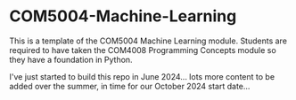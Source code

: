 # COM5004-Machine-Learning
This is a template of the COM5004 Machine Learning module. Students are required to have taken the COM4008 Programming Concepts module so they have a foundation in Python.

I've just started to build this repo in June 2024... lots more content to be added over the summer, in time for our October 2024 start date... 
